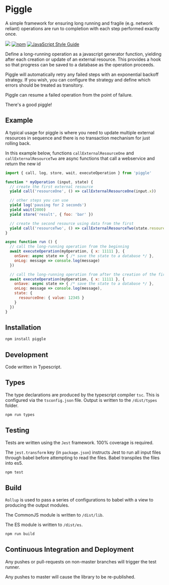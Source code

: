 # Piggle

A simple framework for ensuring long running and fragile (e.g. network reliant) operations are run to completion with each step performed exactly once.

![](https://github.com/karlhulme/piggle/workflows/CD/badge.svg)
[![npm](https://img.shields.io/npm/v/piggle.svg)](https://www.npmjs.com/package/piggle)
[![JavaScript Style Guide](https://img.shields.io/badge/code_style-standard-brightgreen.svg)](https://standardjs.com)

Define a long-running operation as a javascript generator function, yielding after each creation or update of an external resource.  This provides a hook so that progress can be saved to a database as the operation proceeds.

Piggle will automatically retry any failed steps with an exponential backoff strategy.  If you wish, you can configure the strategy and define which errors should be treated as transitory.

Piggle can resume a failed operation from the point of failure.

There's a good piggle!

## Example

A typical usage for piggle is where you need to update multiple external resources in sequence and there is no transaction mechanism for just rolling back.

In this example below, functions `callExternalResourceOne` and `callExternalResourceTwo` are async functions that call a webservice and return the new id

```javascript
import { call, log, store, wait, executeOperation } from 'piggle'

function * myOperation (input, state) {
  // create the first external resource
  yield call('resourceOne', () => callExternalResourceOne(input.x))

  // other steps you can use
  yield log('pausing for 2 seconds')
  yield wait(2000)
  yield store('result', { foo: 'bar' })

  // create the second resource using data from the first
  yield call('resourceTwo', () => callExternalResourceTwo(state.resoureOne.value))
}

async function run () {
  // call the long-running operation from the beginning
  await executeOperation(myOperation, { x: 11111 }, {
    onSave: async state => { /* save the state to a database */ },
    onLog: message => console.log(message)
  })

  // call the long-running operation from after the creation of the first resource
  await executeOperation(myOperation, { x: 11111 }, {
    onSave: async state => { /* save the state to a database */ },
    onLog: message => console.log(message),
    state: {
      resourceOne: { value: 12345 }
    }
  })
}
```

## Installation

```bash
npm install piggle
```

## Development

Code written in Typescript.

## Types

The type declarations are produced by the typescript compiler `tsc`.  This is configured via the `tsconfig.json` file.  Output is written to the `/dist/types` folder.

```bash
npm run types
```

## Testing

Tests are written using the `Jest` framework.  100% coverage is required.

The `jest.transform` key (in `package.json`) instructs Jest to run all input files through babel before attempting to read the files.  Babel transpiles the files into es5.

```bash
npm test
```

## Build

`Rollup` is used to pass a series of configurations to babel with a view to producing the output modules.

The CommonJS module is written to `/dist/lib`.

The ES module is written to `/dist/es`.

```bash
npm run build
```

## Continuous Integration and Deployment

Any pushes or pull-requests on non-master branches will trigger the test runner.

Any pushes to master will cause the library to be re-published.
